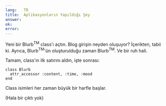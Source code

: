 ```yaml
---
lang:   TR
title:  Aplikasyonların Yapıldığı Şey
answer: 
ok:     
error:  
---
```


Yeni bir Blurb<sup>TM</sup> class'ı açtın. Blog girişin neyden oluşuyor?
İçerikten, tabii ki. Ayrıca, Blurb<sup>TM</sup>'ün oluşturulduğu zaman Blurb<sup>TM</sup>. Ve bir ruh hali.

Tamam, class'ın ilk satırını aldın, işte sonrası:

    class Blurb
      attr_accessor :content, :time, :mood
    end

Class isimleri her zaman büyük bir harfle başlar.

(Hala bir çıktı yok)
